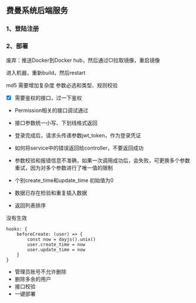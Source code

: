 ## 费曼系统后端服务

### 1、登陆注册

### 2、部署

废弃：推送Docker到Docker hub，然后通过CI拉取镜像，重启镜像

进入机器，重新build，然后restart

md5 需要增加复杂度
参数必选和类型、规则校验

- [x] 需要鉴权的接口，过一下鉴权
- Permission相关的接口调试通过

- 接口参数统一小写、下划线格式返回
- 登录完成后，请求头传递参数jwt_token，作为登录凭证
- 如何将service中的错误返回给controller，不要返回成功
- 参数校验和报错信息不准确，如果一次调用成功后，会失败，可更换多个参数重试，因为对多个参数进行了唯一值的限制
- 个别create_time和update_time 初始值为0
- 数据已存在检验和重复插入数据
- 返回列表排序

没有生效
```
hooks: {
    beforeCreate: (user) => {
        const now = dayjs().unix()
        user.create_time = now
        user.update_time = now
    }
}
```

- 管理员账号不允许删除
- 删除多余的用户
- 接口校验
- 一键部署